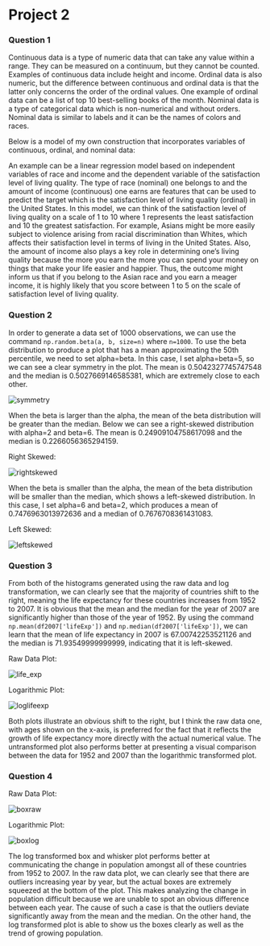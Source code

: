 # Project 2

### Question 1

Continuous data is a type of numeric data that can take any value within a range. They can be measured on a continuum, but they cannot be counted. Examples of continuous data include height and income. Ordinal data is also numeric, but the difference between continuous and ordinal data is that the latter only concerns the order of the ordinal values. One example of ordinal data can be a list of top 10 best-selling books of the month. Nominal data is a type of categorical data which is non-numerical and without orders. Nominal data is similar to labels and it can be the names of colors and races. 

Below is a model of my own construction that incorporates variables of continuous, ordinal, and nominal data: 

An example can be a linear regression model based on independent variables of race and income and the dependent variable of the satisfaction level of living quality. 
The type of race (nominal) one belongs to and the amount of income (continuous) one earns are features that can be used to predict the target which is the satisfaction level of living quality (ordinal) in the United States. In this model, we can think of the satisfaction level of living quality on a scale of 1 to 10 where 1 represents the least satisfaction and 10 the greatest satisfaction. For example, Asians might be more easily subject to violence arising from racial discrimination than Whites, which affects their satisfaction level in terms of living in the United States. Also, the amount of income also plays a key role in determining one’s living quality because the more you earn the more you can spend your money on things that make your life easier and happier. Thus, the outcome might inform us that if you belong to the Asian race and you earn a meager income, it is highly likely that you score between 1 to 5 on the scale of satisfaction level of living quality. 


### Question 2

In order to generate a data set of 1000 observations, we can use the command `np.random.beta(a, b, size=n)` where `n=1000`. To use the beta distribution to produce a plot that has a mean approximating the 50th percentile, we need to set alpha=beta. In this case, I set alpha=beta=5, so we can see a clear symmetry in the plot. The mean is 0.5042327745747548 and the median is 0.5027669146585381, which are extremely close to each other. 

![symmetry](graph1_sym.png)

When the beta is larger than the alpha, the mean of the beta distribution will be greater than the median. Below we can see a right-skewed distribution with alpha=2 and beta=6. The mean is 0.24909104758617098 and the median is 0.2266056365294159. 

Right Skewed:

![rightskewed](graph2_right.png)

When the beta is smaller than the alpha, the mean of the beta distribution will be smaller than the median, which shows a left-skewed distribution. In this case, I set alpha=6 and beta=2, which produces a mean of 0.7476963013972636 and a median of 0.7676708361431083. 

Left Skewed:

![leftskewed](graph3_left.png)


### Question 3

From both of the histograms generated using the raw data and log transformation, we can clearly see that the majority of countries shift to the right, meaning the life expectancy for these countries increases from 1952 to 2007. It is obvious that the mean and the median for the year of 2007 are significantly higher than those of the year of 1952. By using the command `np.mean(df2007['lifeExp'])` and `np.median(df2007['lifeExp'])`, we can learn that the mean of life expectancy in 2007 is 67.00742253521126 and the median is 71.93549999999999, indicating that it is left-skewed. 

Raw Data Plot:

![life_exp](graph4_raw.png)

Logarithmic Plot:

![loglifeexp](graph5_log.png)


Both plots illustrate an obvious shift to the right, but I think the raw data one, with ages shown on the x-axis, is preferred for the fact that it reflects the growth of life expectancy more directly with the actual numerical value. The untransformed plot also performs better at presenting a visual comparison between the data for 1952 and 2007 than the logarithmic transformed plot. 


### Question 4

Raw Data Plot:

![boxraw](box_raw.png)

Logarithmic Plot:

![boxlog](log_box.png)

The log transformed box and whisker plot performs better at communicating the change in population amongst all of these countries from 1952 to 2007. In the raw data plot, we can clearly see that there are outliers increasing year by year, but the actual boxes are extremely squeezed at the bottom of the plot. This makes analyzing the change in population difficult because we are unable to spot an obvious difference between each year. The cause of such a case is that the outliers deviate significantly away from the mean and the median. On the other hand, the log transformed plot is able to show us the boxes clearly as well as the trend of growing population. 




